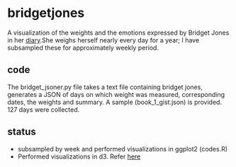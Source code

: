 # bridgetjones

A visualization of the weights and the emotions expressed by Bridget Jones in her [diary][bj].She weighs herself nearly every day for a year; I have subsampled these for approximately weekly period. 

## code 
The bridget_jsoner.py file takes a text file containing bridget jones, generates a JSON of days on which weight was measured, corresponding dates, the weights and summary. A sample (book_1_gist.json) is provided. 127 days were collected. 


## status

- subsampled by week and performed visualizations in ggplot2 (codes.R)
- Performed visualizations in d3. Refer [here][viz]

[bj]: http://www.amazon.com/gp/product/0140298479/ref=as_li_ss_tl?ie=UTF8&camp=1789&creative=390957&creativeASIN=0140298479&linkCode=as2&tag=meditations02-20
[viz]: http://bl.ocks.org/eshwaran/6533232
